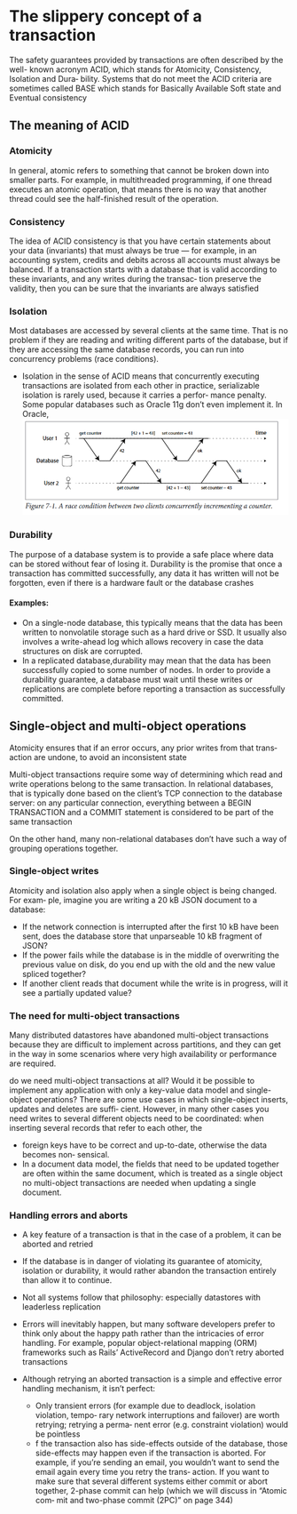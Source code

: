 # The slippery concept of a transaction
The safety guarantees provided by transactions are often described by the well-
known acronym ACID, which stands for Atomicity, Consistency, Isolation and Dura‐
bility.
Systems that do not meet the ACID criteria are sometimes called BASE which stands for Basically Available Soft state and Eventual consistency 
## The meaning of ACID
### Atomicity
In general, atomic refers to something that cannot be broken down into smaller parts.
For example, in multithreaded programming, if one thread executes an atomic
operation, that means there is no way that another thread could see the half-finished
result of the operation.

### Consistency
The idea of ACID consistency is that you have certain statements about your data
(invariants) that must always be true — for example, in an accounting system, credits
and debits across all accounts must always be balanced. If a transaction starts with a
database that is valid according to these invariants, and any writes during the transac‐
tion preserve the validity, then you can be sure that the invariants are always satisfied

### Isolation
Most databases are accessed by several clients at the same time. That is no problem if
they are reading and writing different parts of the database, but if they are accessing
the same database records, you can run into concurrency problems (race conditions).
- Isolation in the sense of ACID means that concurrently executing transactions are
isolated from each other
in practice, serializable isolation is rarely used, because it carries a perfor‐
mance penalty. Some popular databases such as Oracle 11g don’t even implement it.
In Oracle,
![](./media/racecondition.png)

### Durability
The purpose of a database system is to provide a safe place where data can be stored
without fear of losing it. Durability is the promise that once a transaction has committed successfully, any data it has written will not be forgotten, even if there is a
hardware fault or the database crashes
#### Examples:
- On a single-node database, this typically means that the data has been written to nonvolatile storage such as a hard drive or SSD. It usually also involves a write-ahead log which allows recovery in case the data structures on disk are corrupted. 
- In a replicated database,durability may mean that the data has been successfully copied to some number of
nodes. In order to provide a durability guarantee, a database must wait until these writes or replications are complete before reporting a transaction as successfully committed.

## Single-object and multi-object operations
Atomicity ensures that if an error occurs, any prior writes from that trans‐
action are undone, to avoid an inconsistent state

Multi-object transactions require some way of determining which read and write
operations belong to the same transaction. In relational databases, that is typically
done based on the client’s TCP connection to the database server: on any particular
connection, everything between a BEGIN TRANSACTION and a COMMIT statement is
considered to be part of the same transaction

On the other hand, many non-relational databases don’t have such a way of grouping
operations together. 

### Single-object writes
Atomicity and isolation also apply when a single object is being changed. For exam‐
ple, imagine you are writing a 20 kB JSON document to a database:

-   If the network connection is interrupted after the first 10 kB have been sent, does
the database store that unparseable 10 kB fragment of JSON?
-    If the power fails while the database is in the middle of overwriting the previous
value on disk, do you end up with the old and the new value spliced together?
-   If another client reads that document while the write is in progress, will it see a
partially updated value?

### The need for multi-object transactions
Many distributed datastores have abandoned multi-object transactions because they
are difficult to implement across partitions, and they can get in the way in some scenarios where very high availability or performance are required.

do we need multi-object transactions at all? Would it be possible to implement
any application with only a key-value data model and single-object operations?
There are some use cases in which single-object inserts, updates and deletes are suffi‐
cient. However, in many other cases you need writes to several different objects need
to be coordinated:
when inserting several records that refer to each other, the
- foreign keys have to be correct and up-to-date, otherwise the data becomes non‐
sensical.
- In a document data model, the fields that need to be updated together are often
within the same document, which is treated as a single object no multi-object transactions are needed when updating a single document. 

### Handling errors and aborts
- A key feature of a transaction is that in the case of a problem, it can be aborted and retried
- If the database is in danger of
violating its guarantee of atomicity, isolation or durability, it would rather abandon
the transaction entirely than allow it to continue.
- Not all systems follow that philosophy: especially datastores with leaderless replication

- Errors will inevitably happen, but many software developers prefer to think only
about the happy path rather than the intricacies of error handling. For example, popular object-relational mapping (ORM) frameworks such as Rails’ ActiveRecord and
Django don’t retry aborted transactions 

- Although retrying an aborted transaction is a simple and effective error handling
mechanism, it isn’t perfect:
    - Only transient errors (for example due to deadlock, isolation violation, tempo‐
    rary network interruptions and failover) are worth retrying; retrying a perma‐
    nent error (e.g. constraint violation) would be pointless
    - f the transaction also has side-effects outside of the database, those side-effects
may happen even if the transaction is aborted. For example, if you’re sending an
email, you wouldn’t want to send the email again every time you retry the trans‐
action. If you want to make sure that several different systems either commit or
abort together, 2-phase commit can help (which we will discuss in “Atomic com‐
mit and two-phase commit (2PC)” on page 344)

